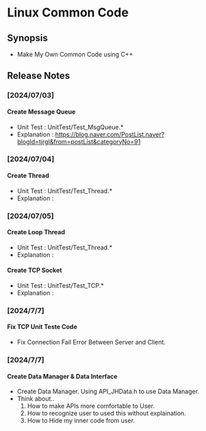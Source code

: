 # Linux Common Code
## Synopsis
  * Make My Own Common Code using C++

## Release Notes
### [2024/07/03] 
  #### Create Message Queue 
  * Unit Test   : UnitTest/Test_MsgQueue.*
  * Explanation : https://blog.naver.com/PostList.naver?blogId=tjrgl&from=postList&categoryNo=91

### [2024/07/04] 
  #### Create Thread
  * Unit Test   : UnitTest/Test_Thread.*
  * Explanation : 

### [2024/07/05] 
  #### Create Loop Thread
  * Unit Test   : UnitTest/Test_Thread.*
  * Explanation : 

  #### Create TCP Socket
  * Unit Test   : UnitTest/Test_TCP.*
  * Explanation : 

### [2024/7/7]
  #### Fix TCP Unit Teste Code
  * Fix Connection Fail Error Between Server and Client.

### [2024/7/7]
  #### Create Data Manager & Data Interface
  * Create Data Manager. Using API_JHData.h to use Data Manager.
  * Think about..
    1. How to make APIs more comfortable to User.
    2. How to recognize user to used this without explaination.
    3. How to Hide my inner code from user. 